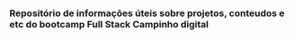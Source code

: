 ### Repositório de informações úteis sobre projetos, conteudos e etc do bootcamp Full Stack Campinho digital
